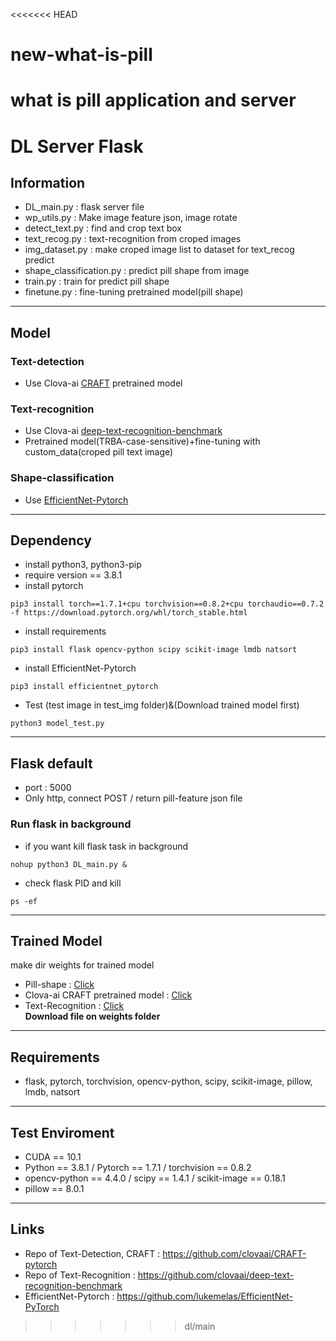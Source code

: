 <<<<<<< HEAD
# new-what-is-pill
what is pill application and server
=======
# DL Server Flask
## Information
- DL_main.py : flask server file
- wp_utils.py : Make image feature json, image rotate
- detect_text.py : find and crop text box
- text_recog.py : text-recognition from croped images
- img_dataset.py : make croped image list to dataset for text_recog predict
- shape_classification.py : predict pill shape from image
- <span>train.py</span> : train for predict pill shape
- <span>finetune.py</span> : fine-tuning pretrained model(pill shape)
---
## Model
### Text-detection
- Use Clova-ai [CRAFT](https://github.com/clovaai/CRAFT-pytorch) pretrained model
### Text-recognition
- Use Clova-ai [deep-text-recognition-benchmark](https://github.com/clovaai/deep-text-recognition-benchmark)
- Pretrained model(TRBA-case-sensitive)+fine-tuning with custom_data(croped pill text image)
### Shape-classification
- Use [EfficientNet-Pytorch](https://github.com/lukemelas/EfficientNet-PyTorch)
---
## Dependency
- install python3, python3-pip
- require version == 3.8.1
- install pytorch
```
pip3 install torch==1.7.1+cpu torchvision==0.8.2+cpu torchaudio==0.7.2 -f https://download.pytorch.org/whl/torch_stable.html
```
- install requirements
```
pip3 install flask opencv-python scipy scikit-image lmdb natsort
```
- install EfficientNet-Pytorch
```
pip3 install efficientnet_pytorch
```
- Test (test image in test_img folder)&(Download trained model first)
```
python3 model_test.py
```
---
## Flask default
- port : 5000
- Only http, connect POST / return pill-feature json file
### Run flask in background
- if you want kill flask task in background
```
nohup python3 DL_main.py &
```
- check flask PID and kill
```
ps -ef
```
---
## Trained Model
make dir weights for trained model
- Pill-shape : [Click](https://drive.google.com/file/d/1pBHtpsecIVQptD3HoWt61gwBIgO2uHCR/view?usp=sharing)
- Clova-ai CRAFT pretrained model : [Click](https://drive.google.com/open?id=1Jk4eGD7crsqCCg9C9VjCLkMN3ze8kutZ)
- Text-Recognition : [Click](https://drive.google.com/file/d/1yLixadZ_3Ls4x_TR0-8MG6-iQSEn5ZSG/view?usp=sharing)
<br>**Download file on weights folder**
---
## Requirements
- flask, pytorch, torchvision, opencv-python, scipy, scikit-image, pillow, lmdb, natsort
---
## Test Enviroment
- CUDA == 10.1
- Python == 3.8.1 / Pytorch == 1.7.1 / torchvision == 0.8.2
- opencv-python == 4.4.0 / scipy == 1.4.1 / scikit-image == 0.18.1
- pillow == 8.0.1
---
## Links
- Repo of Text-Detection, CRAFT : https://github.com/clovaai/CRAFT-pytorch
- Repo of Text-Recognition : https://github.com/clovaai/deep-text-recognition-benchmark
- EfficientNet-Pytorch : https://github.com/lukemelas/EfficientNet-PyTorch
>>>>>>> dl/main
